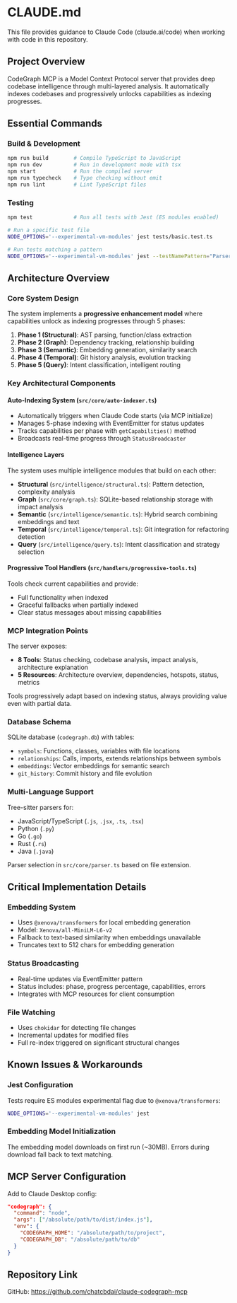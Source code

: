 # CLAUDE.md

This file provides guidance to Claude Code (claude.ai/code) when working with code in this repository.

## Project Overview

CodeGraph MCP is a Model Context Protocol server that provides deep codebase intelligence through multi-layered analysis. It automatically indexes codebases and progressively unlocks capabilities as indexing progresses.

## Essential Commands

### Build & Development
```bash
npm run build        # Compile TypeScript to JavaScript
npm run dev          # Run in development mode with tsx
npm start            # Run the compiled server
npm run typecheck    # Type checking without emit
npm run lint         # Lint TypeScript files
```

### Testing
```bash
npm test             # Run all tests with Jest (ES modules enabled)

# Run a specific test file
NODE_OPTIONS='--experimental-vm-modules' jest tests/basic.test.ts

# Run tests matching a pattern
NODE_OPTIONS='--experimental-vm-modules' jest --testNamePattern="Parser"
```

## Architecture Overview

### Core System Design

The system implements a **progressive enhancement model** where capabilities unlock as indexing progresses through 5 phases:

1. **Phase 1 (Structural)**: AST parsing, function/class extraction
2. **Phase 2 (Graph)**: Dependency tracking, relationship building  
3. **Phase 3 (Semantic)**: Embedding generation, similarity search
4. **Phase 4 (Temporal)**: Git history analysis, evolution tracking
5. **Phase 5 (Query)**: Intent classification, intelligent routing

### Key Architectural Components

#### Auto-Indexing System (`src/core/auto-indexer.ts`)
- Automatically triggers when Claude Code starts (via MCP initialize)
- Manages 5-phase indexing with EventEmitter for status updates
- Tracks capabilities per phase with `getCapabilities()` method
- Broadcasts real-time progress through `StatusBroadcaster`

#### Intelligence Layers
The system uses multiple intelligence modules that build on each other:

- **Structural** (`src/intelligence/structural.ts`): Pattern detection, complexity analysis
- **Graph** (`src/core/graph.ts`): SQLite-based relationship storage with impact analysis
- **Semantic** (`src/intelligence/semantic.ts`): Hybrid search combining embeddings and text
- **Temporal** (`src/intelligence/temporal.ts`): Git integration for refactoring detection
- **Query** (`src/intelligence/query.ts`): Intent classification and strategy selection

#### Progressive Tool Handlers (`src/handlers/progressive-tools.ts`)
Tools check current capabilities and provide:
- Full functionality when indexed
- Graceful fallbacks when partially indexed
- Clear status messages about missing capabilities

### MCP Integration Points

The server exposes:
- **8 Tools**: Status checking, codebase analysis, impact analysis, architecture explanation
- **5 Resources**: Architecture overview, dependencies, hotspots, status, metrics

Tools progressively adapt based on indexing status, always providing value even with partial data.

### Database Schema

SQLite database (`codegraph.db`) with tables:
- `symbols`: Functions, classes, variables with file locations
- `relationships`: Calls, imports, extends relationships between symbols
- `embeddings`: Vector embeddings for semantic search
- `git_history`: Commit history and file evolution

### Multi-Language Support

Tree-sitter parsers for:
- JavaScript/TypeScript (`.js`, `.jsx`, `.ts`, `.tsx`)
- Python (`.py`)
- Go (`.go`)
- Rust (`.rs`)
- Java (`.java`)

Parser selection in `src/core/parser.ts` based on file extension.

## Critical Implementation Details

### Embedding System
- Uses `@xenova/transformers` for local embedding generation
- Model: `Xenova/all-MiniLM-L6-v2` 
- Fallback to text-based similarity when embeddings unavailable
- Truncates text to 512 chars for embedding generation

### Status Broadcasting
- Real-time updates via EventEmitter pattern
- Status includes: phase, progress percentage, capabilities, errors
- Integrates with MCP resources for client consumption

### File Watching
- Uses `chokidar` for detecting file changes
- Incremental updates for modified files
- Full re-index triggered on significant structural changes

## Known Issues & Workarounds

### Jest Configuration
Tests require ES modules experimental flag due to `@xenova/transformers`:
```bash
NODE_OPTIONS='--experimental-vm-modules' jest
```

### Embedding Model Initialization
The embedding model downloads on first run (~30MB). Errors during download fall back to text matching.

## MCP Server Configuration

Add to Claude Desktop config:
```json
"codegraph": {
  "command": "node",
  "args": ["/absolute/path/to/dist/index.js"],
  "env": {
    "CODEGRAPH_HOME": "/absolute/path/to/project",
    "CODEGRAPH_DB": "/absolute/path/to/db"
  }
}
```

## Repository Link

GitHub: https://github.com/chatcbdai/claude-codegraph-mcp